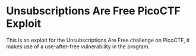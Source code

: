 # Unsubscriptions Are Free PicoCTF Exploit
This is an exploit for the Unsubscriptions Are Free challenge on PicoCTF, it makes use of a use-after-free vulnerability in the program.

